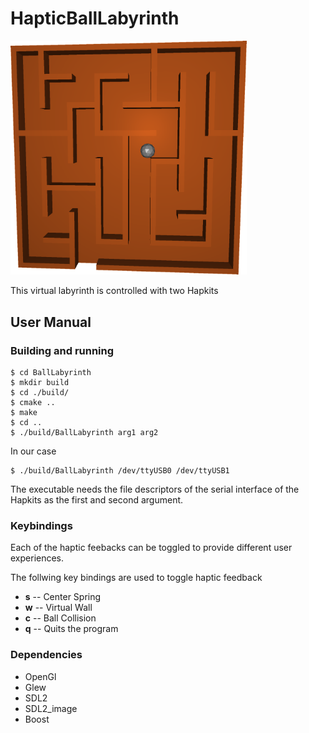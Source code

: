 # HapticBallLabyrinth

<img src="./documentation/HapticDoc/labyrinthRender.png" alt="Screenshot" width="75%">

This virtual labyrinth is controlled with two Hapkits

## User Manual

### Building and running

    $ cd BallLabyrinth
    $ mkdir build
    $ cd ./build/
    $ cmake ..
    $ make
    $ cd ..
    $ ./build/BallLabyrinth arg1 arg2

In our case

    $ ./build/BallLabyrinth /dev/ttyUSB0 /dev/ttyUSB1

The executable needs the file descriptors of the serial interface of the Hapkits as the first and second argument.

### Keybindings

Each of the haptic feebacks can be toggled to provide different user experiences.

The follwing key bindings are used to toggle haptic feedback

* **s** -- Center Spring
* **w** -- Virtual Wall
* **c** -- Ball Collision
* **q** -- Quits the program

### Dependencies 

- OpenGl
- Glew
- SDL2
- SDL2_image
- Boost
